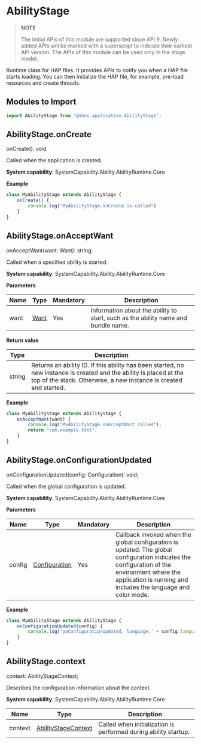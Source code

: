 # AbilityStage

> **NOTE**
> 
> The initial APIs of this module are supported since API 9. Newly added APIs will be marked with a superscript to indicate their earliest API version. 
> The APIs of this module can be used only in the stage model.

Runtime class for HAP files. It provides APIs to notify you when a HAP file starts loading. You can then initialize the HAP file, for example, pre-load resources and create threads.

## Modules to Import

```js
import AbilityStage from '@ohos.application.AbilityStage';
```

## AbilityStage.onCreate

onCreate(): void

Called when the application is created.

**System capability**: SystemCapability.Ability.AbilityRuntime.Core

**Example**
    
  ```js
  class MyAbilityStage extends AbilityStage {
      onCreate() {
          console.log("MyAbilityStage.onCreate is called")
      }
  }
  ```


## AbilityStage.onAcceptWant

onAcceptWant(want: Want): string;

Called when a specified ability is started.

**System capability**: SystemCapability.Ability.AbilityRuntime.Core

**Parameters**

  | Name| Type| Mandatory| Description| 
  | -------- | -------- | -------- | -------- |
  | want | [Want](js-apis-application-Want.md) | Yes| Information about the ability to start, such as the ability name and bundle name.| 

**Return value**

  | Type| Description| 
  | -------- | -------- |
  | string | Returns an ability ID. If this ability has been started, no new instance is created and the ability is placed at the top of the stack. Otherwise, a new instance is created and started.| 

**Example**
    
  ```js
  class MyAbilityStage extends AbilityStage {
      onAcceptWant(want) {
          console.log("MyAbilityStage.onAcceptWant called");
          return "com.example.test";
      }
  }
  ```


## AbilityStage.onConfigurationUpdated

onConfigurationUpdated(config: Configuration): void;

Called when the global configuration is updated.

**System capability**: SystemCapability.Ability.AbilityRuntime.Core

**Parameters**

  | Name| Type| Mandatory| Description| 
  | -------- | -------- | -------- | -------- |
  | config | [Configuration](js-apis-configuration.md) | Yes| Callback invoked when the global configuration is updated. The global configuration indicates the configuration of the environment where the application is running and includes the language and color mode.| 

**Example**
    
  ```js
  class MyAbilityStage extends AbilityStage {
      onConfigurationUpdated(config) {
          console.log('onConfigurationUpdated, language:' + config.language);
      }
  }
  ```
## AbilityStage.context

context: AbilityStageContext;

Describes the configuration information about the context.

**System capability**: SystemCapability.Ability.AbilityRuntime.Core

| Name     | Type                       | Description                                                        |
| ----------- | --------------------------- | ------------------------------------------------------------ |
| context  | [AbilityStageContext](js-apis-featureAbility.md) | Called when initialization is performed during ability startup.|

